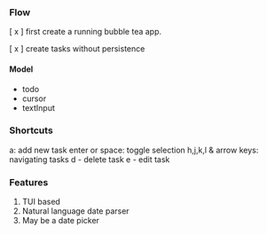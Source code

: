 ### Flow

[ x ] first create a running bubble tea app.

[ x ] create tasks without persistence

#### Model

- todo
- cursor
- textInput

### Shortcuts

a: add new task
enter or space: toggle selection
h,j,k,l & arrow keys: navigating tasks
d - delete task
e - edit task

### Features

1. TUI based
2. Natural language date parser
3. May be a date picker
